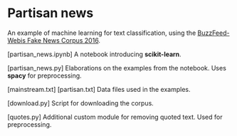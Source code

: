 # Partisan news

An example of machine learning for text classification, using the [BuzzFeed-Webis Fake News Corpus 2016](http://doi.org/10.5281/zenodo.1239675).

[partisan_news.ipynb]
A notebook introducing **scikit-learn**.

[partisan_news.py]
Elaborations on the examples from the notebook. Uses **spacy** for preprocessing.

[mainstream.txt]
[partisan.txt]
Data files used in the examples.

[download.py]
Script for downloading the corpus.

[quotes.py]
Additional custom module for removing quoted text. Used for preprocessing.

